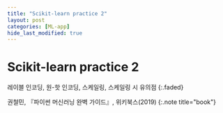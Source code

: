```yaml
---
title: "Scikit-learn practice 2"
layout: post
categories: [ML-app]
hide_last_modified: true
---
```


# Scikit-learn practice 2

레이블 인코딩, 원-핫 인코딩, 스케일링, 스케일링 시 유의점
{:.faded}

<script src="https://gist.github.com/ownit4137/bef8343fdea0fc9f9a4212d225859f30.js"></script>

권철민, 『파이썬 머신러닝 완벽 가이드』, 위키북스(2019)
{:.note title="book"}
